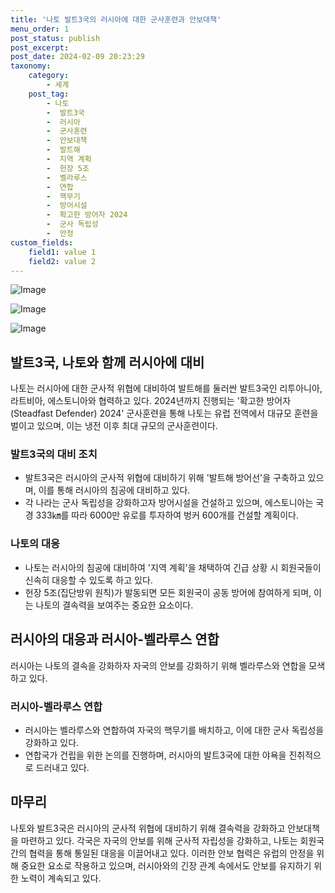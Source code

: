 ```yaml
---
title: '나토 발트3국의 러시아에 대한 군사훈련과 안보대책'
menu_order: 1
post_status: publish
post_excerpt: 
post_date: 2024-02-09 20:23:29
taxonomy:
    category:
        - 세계
    post_tag:
        - 나토
        -  발트3국
        -  러시아
        -  군사훈련
        -  안보대책
        -  발트해
        -  지역 계획
        -  헌장 5조
        -  벨라루스
        -  연합
        -  핵무기
        -  방어시설
        -  확고한 방어자 2024
        -  군사 독립성
        -  안정
custom_fields:
    field1: value 1
    field2: value 2
---
```


![Image](https://imgnews.pstatic.net/image/037/2024/02/09/0000033822_001_20240209090203324.jpg?type=w647)

![Image](https://imgnews.pstatic.net/image/037/2024/02/09/0000033822_002_20240209090203391.jpg?type=w647)

![Image](https://imgnews.pstatic.net/image/037/2024/02/09/0000033822_003_20240209090203463.jpg?type=w647)

## 발트3국, 나토와 함께 러시아에 대비
나토는 러시아에 대한 군사적 위협에 대비하여 발트해를 둘러싼 발트3국인 리투아니아, 라트비아, 에스토니아와 협력하고 있다. 2024년까지 진행되는 '확고한 방어자(Steadfast Defender) 2024' 군사훈련을 통해 나토는 유럽 전역에서 대규모 훈련을 벌이고 있으며, 이는 냉전 이후 최대 규모의 군사훈련이다.
### 발트3국의 대비 조치
- 발트3국은 러시아의 군사적 위협에 대비하기 위해 '발트해 방어선'을 구축하고 있으며, 이를 통해 러시아의 침공에 대비하고 있다.
- 각 나라는 군사 독립성을 강화하고자 방어시설을 건설하고 있으며, 에스토니아는 국경 333㎞를 따라 6000만 유로를 투자하여 벙커 600개를 건설할 계획이다.
### 나토의 대응
- 나토는 러시아의 침공에 대비하여 '지역 계획'을 채택하여 긴급 상황 시 회원국들이 신속히 대응할 수 있도록 하고 있다.
- 헌장 5조(집단방위 원칙)가 발동되면 모든 회원국이 공동 방어에 참여하게 되며, 이는 나토의 결속력을 보여주는 중요한 요소이다.
## 러시아의 대응과 러시아-벨라루스 연합
러시아는 나토의 결속을 강화하자 자국의 안보를 강화하기 위해 벨라루스와 연합을 모색하고 있다.
### 러시아-벨라루스 연합
- 러시아는 벨라루스와 연합하여 자국의 핵무기를 배치하고, 이에 대한 군사 독립성을 강화하고 있다.
- 연합국가 건립을 위한 논의를 진행하며, 러시아의 발트3국에 대한 야욕을 진취적으로 드러내고 있다.
## 마무리
나토와 발트3국은 러시아의 군사적 위협에 대비하기 위해 결속력을 강화하고 안보대책을 마련하고 있다. 각국은 자국의 안보를 위해 군사적 자립성을 강화하고, 나토는 회원국 간의 협력을 통해 통일된 대응을 이끌어내고 있다. 이러한 안보 협력은 유럽의 안정을 위해 중요한 요소로 작용하고 있으며, 러시아와의 긴장 관계 속에서도 안보를 유지하기 위한 노력이 계속되고 있다.
